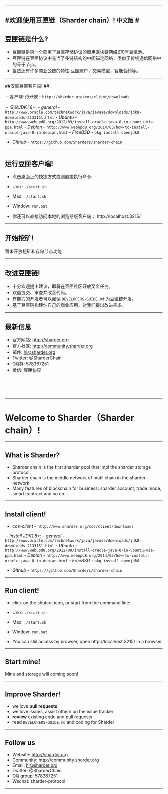 -----
#欢迎使用豆匣链（Sharder chain）! `中文版` #
----
## 豆匣链是什么? ##
- 豆匣链是第一个部署了豆匣存储协议的商用区块链网络即0号豆匣池。
- 豆匣链在豆匣协议中充当了多链结构的中间锚定网络，类似于传统通信网络中的骨干节点。
- 当然还有许多商业公链的特性:豆匣账户，交易模型，智能合约等。

----
##安装豆匣客户端! ##

  - *客户端-待开放* - `http://sharder.org/cos/client/downloads`

  - *安装JDK1.8+*:
    - *general* - `http://www.oracle.com/technetwork/java/javase/downloads/jdk8-downloads-2133151.html`
    - *Ubuntu* - `http://www.webupd8.org/2012/09/install-oracle-java-8-in-ubuntu-via-ppa.html`
    - *Debian* - `http://www.webupd8.org/2014/03/how-to-install-oracle-java-8-in-debian.html`
    - *FreeBSD* - `pkg install openjdk8`

  - *Github* - `https://github.com/Sharders/sharder-chain`
  
----
## 运行豆匣客户端! ##

  - 点击桌面上的快捷方式或则直接执行命令:
  - Unix: `./start.sh`
  - Mac: `./start.sh`
  - Window: `run.bat`

  - 你还可以直接访问本地的浏览器版客户端： http://localhost:3215/

----
## 开始挖矿! ##

  暂未开放挖矿和存储节点功能

----
## 改进豆匣链! ##

  - 十分欢迎提出建议，即将在豆匣社区开放奖金任务。
  - 欢迎提交、审查并改善代码。
  - 有能力的开发者可以阅读 `DEVELOPERS-GUIDE.md` 为豆匣链开发。
  - 基于豆匣链构建你自己的商业应用，对我们提出改进需求。
----
## 最新信息 ##

  - 官方网站: http://sharder.org
  - 官方社区: http://community.sharder.org
  - 邮件: hi@sharder.org
  - Twitter: @SharderChain
  - QQ群: 578367251
  - 微信: 豆匣协议
    
<br/>
<br/>
<br/>

----
# Welcome to Sharder（Sharder chain）! #

----
## What is Sharder? ##
- Sharder chain is the first sharder pool that impl the sharder storage protocol.
- Sharder chain is the middle network of mutil chain in the sharder network.
- Many features of blockchain for business: sharder account, trade mode, smart contract and so on.
----
## Install client! ##

  - *cos-client* - `http://www.sharder.org/cos/client/downloads`

  - *Install JDK1.8+*:
    - *general* - `http://www.oracle.com/technetwork/java/javase/downloads/jdk8-downloads-2133151.html`
    - *Ubuntu* - `http://www.webupd8.org/2012/09/install-oracle-java-8-in-ubuntu-via-ppa.html`
    - *Debian* - `http://www.webupd8.org/2014/03/how-to-install-oracle-java-8-in-debian.html`
    - *FreeBSD* - `pkg install openjdk8`

  - *Github* - `https://github.com/Sharders/sharder-chain`
  
----
## Run client! ##

  - click on the shutcut icon, or start from the command line:
  - Unix: `./start.sh`
  - Mac: `./start.sh`
  - Window: `run.bat`

  - You can stiil access by browser, open http://localhost:3215/ in a browser

----
## Start mine! ##

Mine and storage will coming soon!

----
## Improve Sharder! ##

  - we love **pull requests**
  - we love issues, assist others on the issue tracker
  - **review** existing code and pull requests
  - read `DEVELOPERS-GUIDE.md` and coding for Sharder

----
## Follow us ##

  - Website: http://sharder.org
  - Community: http://community.sharder.org
  - Email: hi@sharder.org
  - Twitter: @SharderChain
  - QQ group: 578367251
  - Wechat: sharder-protocol
    
----

